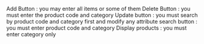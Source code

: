 Add Button  : you may enter all items or some of them
Delete Button : you must enter the product code and category
Update button : you must search by product code and category first and modify any attribute
search button : you must enter product code and category
Display products : you must enter category only 

